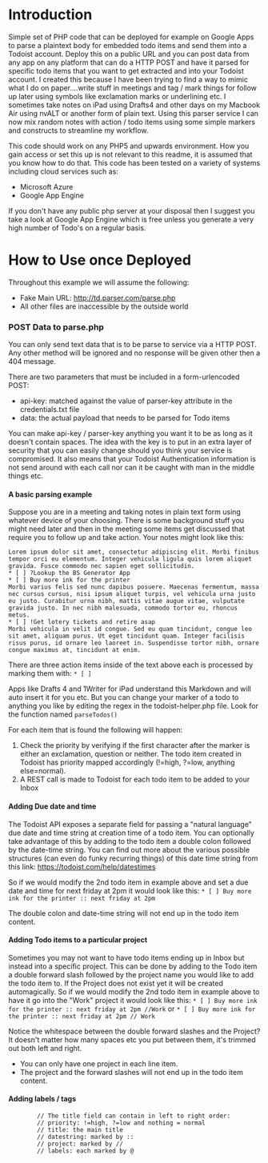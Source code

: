 # Introduction
Simple set of PHP code that can be deployed for example on Google Apps to parse a plaintext body for embedded todo items and send them into a Todoist account. Deploy this on a public URL and you can post data from any app on any platform that can do a HTTP POST and have it parsed for specific todo items that you want to get extracted and into your Todoist account. I created this because I have been trying to find a way to mimic what I do on paper....write stuff in meetings and tag / mark things for follow up later using symbols like exclamation marks or underlining etc. I sometimes take notes on iPad using Drafts4 and other days on my Macbook Air using nvALT or another form of plain text. Using this parser service I can now mix random notes with action / todo items using some simple markers and constructs to streamline my workflow.

This code should work on any PHP5 and upwards environment. How you gain access or set this up is not relevant to this readme, it is assumed that you know how to do that. This code has been tested on a variety of systems including cloud services such as:
* Microsoft Azure
* Google App Engine

If you don't have any public php server at your disposal then I suggest you take a look at Google App Engine which is free unless you generate a very high number of Todo's on a regular basis.

# How to Use once Deployed
Throughout this example we will assume the following:
- Fake Main URL: http://td.parser.com/parse.php
- All other files are inaccessible by the outside world

### POST Data to parse.php
You can only send text data that is to be parse to service via a HTTP POST. Any other method will be ignored and no response will be given other then a 404 message.

There are two parameters that must be included in a form-urlencoded POST:
* api-key: matched against the value of parser-key attribute in the credentials.txt file
* data: the actual payload that needs to be parsed for Todo items

You can make api-key / parser-key anything you want it to be as long as it doesn't contain spaces. The idea with the key is to put in an extra layer of security that you can easily change should you think your service is compromised. It also means that your Todoist Authentication information is not send around with each call nor can it be caught with man in the middle things etc.

#### A basic parsing example
Suppose you are in a meeting and taking notes in plain text form using whatever device of your choosing. There is some background stuff you might need later and then in the meeting some items get discussed that require you to follow up and take action. Your notes might look like this:

```
Lorem ipsum dolor sit amet, consectetur adipiscing elit. Morbi finibus tempor orci eu elementum. Integer vehicula ligula quis lorem aliquet gravida. Fusce commodo nec sapien eget sollicitudin. 
* [ ] ?Lookup the BS Generator App
* [ ] Buy more ink for the printer
Morbi varius felis sed nunc dapibus posuere. Maecenas fermentum, massa nec cursus cursus, nisi ipsum aliquet turpis, vel vehicula urna justo eu justo. Curabitur urna nibh, mattis vitae augue vitae, vulputate gravida justo. In nec nibh malesuada, commodo tortor eu, rhoncus metus.
* [ ] !Get lotery tickets and retire asap
Morbi vehicula in velit id congue. Sed eu quam tincidunt, congue leo sit amet, aliquam purus. Ut eget tincidunt quam. Integer facilisis risus purus, id ornare leo laoreet in. Suspendisse tortor nibh, ornare congue maximus at, tincidunt at enim.
```

There are three action items inside of the text above each is processed by marking them with:
```* [ ]```

Apps like Drafts 4 and 1Writer for iPad understand this Markdown and will auto insert it for you etc. But you can change your marker of a todo to anything you like by editing the regex in the todoist-helper.php file. Look for the function named ```parseTodos()```

For each item that is found the following will happen:

1. Check the priority by verifying if the first character after the marker is either an exclamation, question or neither. The todo item created in Todoist has priority mapped accordingly (!=high, ?=low, anything else=normal).
2. A REST call is made to Todoist for each todo item to be added to your Inbox

#### Adding Due date and time
The Todoist API exposes a separate field for passing a "natural language" due date and time string at creation time of a todo item. You can optionally take advantage of this by adding to the todo item a double colon followed by the date-time string. You can find out more about the various possible structures (can even do funky recurring things) of this date time string from this link: https://todoist.com/help/datestimes

So if we would modify the 2nd todo item in example above and set a due date and time for next friday at 2pm it would look like this:
```* [ ] Buy more ink for the printer :: next friday at 2pm```

The double colon and date-time string will not end up in the todo item content.


#### Adding Todo items to a particular project
Sometimes you may not want to have todo items ending up in Inbox but instead into a specific project. This can be done by adding to the Todo item a double forward slash followed by the project name you would like to add the todo item to. If the Project does not exist yet it will be created automagically. So if we would modify the 2nd todo item in example above to have it go into the "Work" project it would look like this:
```* [ ] Buy more ink for the printer :: next friday at 2pm //Work```
or
```* [ ] Buy more ink for the printer :: next friday at 2pm // Work```

Notice the whitespace between the double forward slashes and the Project? It doesn't matter how many spaces etc you put between them, it's trimmed out both left and right.
* You can only have one project in each line item. 
* The project and the forward slashes will not end up in the todo item content. 


#### Adding labels / tags


            // The title field can contain in left to right order:
            // priority: !=high, ?=low and nothing = normal
            // title: the main title
            // datestring: marked by ::
            // project: marked by //
            // labels: each marked by @
